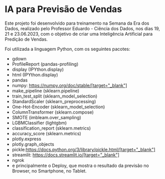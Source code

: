# IA para Previsão de Vendas

Este projeto foi desenvolvido para treinamento na Semana da Era dos Dados, realizado pelo Professor Eduardo - Ciência dos Dados, nos dias 19, 21 e 23.06.2023, com o objetivo de criar uma Inteligência Artificial para Predição de Vendas.

Foi utilizada a linguagem Python, com os seguintes pacotes:
- gdown
- ProfileReport (pandas-profiling)
- display (IPYthon.display)
- html (IPYthon.display)
- pandas
- numpy: https://numpy.org/doc/stable/[target="_blank"]
- make_pipeline (sklearn.pipeline)
- train_test_split (sklearn_model_selection)
- StandardScaler (sklearn_preprocessing)
- One-Hot-Encoder (sklearn_model_selection)
- ColumnTransformer (sklearn.compose)
- SMOTE (imbleam.over_sampling)
- LGBMClassifier (lightgbm)
- classification_report (sklearn.metrics)
- accuracy_score (sklearn.metrics)
- plotly.express
- plotly.graph_objects
- pickle:https://docs.python.org/3/library/pickle.html/[target="_blank"] 
- streamlit: https://docs.streamlit.io/[target="_blank"]
- ngrok
- e principalmente o Deploy, que mostra o resultado da previsão no Browser, no Smartphone, no Tablet.
